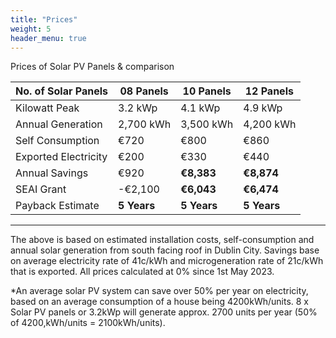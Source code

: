 ```yaml
---
title: "Prices"
weight: 5
header_menu: true
---
```

Prices of Solar PV Panels & comparison

|No. of Solar Panels  | 08 Panels  | 10 Panels   | 12 Panels    | 
|---------------------|------------|-------------|--------------|
| Kilowatt Peak       | 3.2 kWp    | 4.1 kWp     | 4.9 kWp      |
| Annual Generation   | 2,700 kWh  | 3,500 kWh   | 4,200 kWh    |
| Self Consumption    | €720       | €800        | €860         |
| Exported Electricity| €200       | €330        | €440         |
| Annual Savings      | €920       |**€8,383**	 |**€8,874**    |
| SEAI Grant	      |-€2,100	   |**€6,043**	 |**€6,474**    |
| Payback Estimate	  |**5 Years** |**5 Years**  |**5 Years**   |
---
The above is based on estimated installation costs, self-consumption and annual solar generation from south facing roof in Dublin City. Savings base on average electricity rate of 41c/kWh and microgeneration rate of 21c/kWh that is exported. All prices calculated at 0% since 1st May 2023.

*An average solar PV system can save over 50% per year on electricity, based on an average consumption of a house being 4200kWh/units. 8 x Solar PV panels or 3.2kWp will generate approx. 2700 units per year (50% of 4200,kWh/units = 2100kWh/units).
